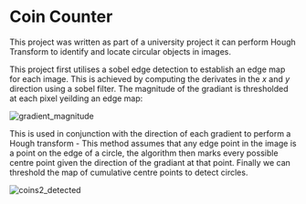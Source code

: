 # Coin Counter
This project was written as part of a university project it can perform Hough Transform to identify and locate circular objects in images.

This project first utilises a sobel edge detection to establish an edge map for each image. This is achieved by computing the derivates in the $x$ and $y$ direction using a sobel filter.
The magnitude of the gradiant is thresholded at each pixel yeilding an edge map:

![gradient_magnitude](https://github.com/user-attachments/assets/0ef61f89-2107-4b36-886b-e9a1f1c6f3aa)

This is used in conjunction with the direction of each gradient to perform a Hough transform - This method assumes that any edge point in the image is a point on the edge of a circle, the algorithm then marks every possible centre point given the direction of the gradiant at that point. Finally we can threshold the map of cumulative centre points to detect circles.

![coins2_detected](https://github.com/user-attachments/assets/e784ede0-e3c5-43aa-900d-b158902778b6)
